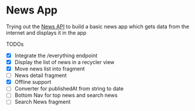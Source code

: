 # News App
Trying out the [News API](https://newsapi.org/docs/get-started) to build a basic news app which gets data from the internet and displays it in the app

TODOs
- [x] Integrate the /everything endpoint
- [x] Display the list of news in a recycler view
- [x] Move news list into fragment
- [ ] News detail fragment
- [x] Offline support
- [ ] Converter for publishedAt from string to date
- [ ] Bottom Nav for top news and search news
- [ ] Search News fragment